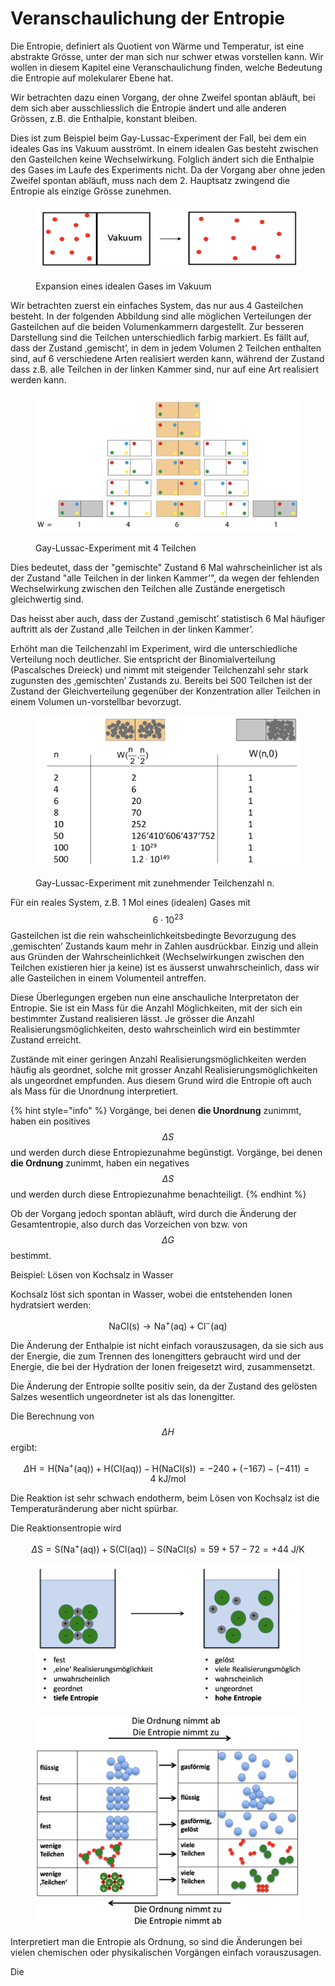 # Veranschaulichung der Entropie

Die Entropie, definiert als Quotient von Wärme und Temperatur, ist eine abstrakte Grösse, unter der man sich nur schwer etwas vorstellen kann. Wir wollen in diesem Kapitel eine Veranschaulichung finden, welche Bedeutung die Entropie auf molekularer Ebene hat.

Wir betrachten dazu einen Vorgang, der ohne Zweifel spontan abläuft, bei dem sich aber ausschliesslich die Entropie ändert und alle anderen Grössen, z.B. die Enthalpie, konstant bleiben.

Dies ist zum Beispiel beim Gay-Lussac-Experiment der Fall, bei dem ein ideales Gas ins Vakuum ausströmt. In einem idealen Gas besteht zwischen den Gasteilchen keine Wechselwirkung. Folglich ändert sich die Enthalpie des Gases im Laufe des Experiments nicht. Da der Vorgang aber ohne jeden Zweifel spontan abläuft, muss nach dem 2. Hauptsatz zwingend die Entropie als einzige Grösse zunehmen.

<figure><img src="../../../.gitbook/assets/image (99).png" alt=""><figcaption><p>Expansion eines idealen Gases im Vakuum</p></figcaption></figure>

Wir betrachten zuerst ein einfaches System, das nur aus 4 Gasteilchen besteht. In der folgenden Abbildung sind alle möglichen Verteilungen der Gasteilchen auf die beiden Volumenkammern dargestellt. Zur besseren Darstellung sind die Teilchen unterschiedlich farbig markiert. Es fällt auf, dass der Zustand ‚gemischt’, in dem in jedem Volumen 2 Teilchen enthalten sind, auf 6 verschiedene Arten realisiert werden kann, während der Zustand dass z.B. alle Teilchen in der linken Kammer sind, nur auf eine Art realisiert werden kann.

<figure><img src="../../../.gitbook/assets/image (101).png" alt=""><figcaption><p>Gay-Lussac-Experiment mit 4 Teilchen</p></figcaption></figure>

Dies bedeutet, dass der "gemischte" Zustand 6 Mal wahrscheinlicher ist als der Zustand "alle Teilchen in der linken Kammer’", da wegen der fehlenden Wechselwirkung zwischen den Teilchen alle Zustände energetisch gleichwertig sind.

Das heisst aber auch, dass der Zustand ‚gemischt’ statistisch 6 Mal häufiger auftritt als der Zustand ‚alle Teilchen in der linken Kammer’.

Erhöht man die Teilchenzahl im Experiment, wird die unterschiedliche Verteilung noch deutlicher. Sie entspricht der Binomialverteilung (Pascalsches Dreieck) und nimmt mit steigender Teilchenzahl sehr stark zugunsten des ‚gemischten’ Zustands zu. Bereits bei 500 Teilchen ist der Zustand der Gleichverteilung gegenüber der Konzentration aller Teilchen in einem Volumen un-vorstellbar bevorzugt.

<figure><img src="../../../.gitbook/assets/image (92).png" alt=""><figcaption><p>Gay-Lussac-Experiment mit zunehmender  Teilchenzahl n.</p></figcaption></figure>

Für ein reales System, z.B. 1 Mol eines (idealen) Gases mit $$6 \cdot 10^{23}$$ Gasteilchen ist die rein wahscheinlichkeitsbedingte Bevorzugung des ‚gemischten’ Zustands kaum mehr in Zahlen ausdrückbar. Einzig und allein aus Gründen der Wahrscheinlichkeit (Wechselwirkungen zwischen den Teilchen existieren hier ja keine) ist es äusserst unwahrscheinlich, dass wir alle Gasteilchen in einem Volumenteil antreffen.

Diese Überlegungen ergeben nun eine anschauliche Interpretaton der Entropie. Sie ist ein Mass für die Anzahl Möglichkeiten, mit der sich ein bestimmter Zustand realisieren lässt. Je grösser die Anzahl Realisierungsmöglichkeiten, desto wahrscheinlich wird ein bestimmter Zustand erreicht.

Zustände mit einer geringen Anzahl Realisierungsmöglichkeiten werden häufig als geordnet, solche mit grosser Anzahl Realisierungsmöglichkeiten als ungeordnet empfunden. Aus diesem Grund wird die Entropie oft auch als Mass für die Unordnung interpretiert.

{% hint style="info" %}
Vorgänge, bei denen **die Unordnung** zunimmt, haben ein positives $$\Delta S$$ und werden durch diese Entropiezunahme begünstigt. Vorgänge, bei denen **die Ordnung** zunimmt, haben ein negatives $$\Delta S$$ und werden durch diese Entropiezunahme benachteiligt.
{% endhint %}

Ob der Vorgang jedoch spontan abläuft, wird durch die Änderung der Gesamtentropie, also durch das Vorzeichen von  bzw. von $$\Delta G$$ bestimmt.

Beispiel: Lösen von Kochsalz in Wasser

Kochsalz löst sich spontan in Wasser, wobei die entstehenden Ionen hydratsiert werden:

$$\mathrm{NaCl}(\mathrm{s}) \longrightarrow \mathrm{Na}^{+}(\mathrm{aq})+\mathrm{Cl}^{-}(\mathrm{aq})$$

Die Änderung der Enthalpie ist nicht einfach vorauszusagen, da sie sich aus der Energie, die zum Trennen des Ionengitters gebraucht wird und der Energie, die bei der Hydration der Ionen freigesetzt wird, zusammensetzt.

Die Änderung der Entropie sollte positiv sein, da der Zustand des gelösten Salzes wesentlich ungeordneter ist als das Ionengitter.

Die Berechnung von $$\Delta H$$ ergibt:

$$\Delta \mathrm{H}=\mathrm{H}\left(\mathrm{Na}^{+}(\mathrm{aq})\right)+\mathrm{H}(\mathrm{Cl}(\mathrm{aq}))-\mathrm{H}(\mathrm{NaCl}(\mathrm{s}))=-240+(-167)-(-411)=4 \mathrm{~kJ} / \mathrm{mol}$$

Die Reaktion ist sehr schwach endotherm, beim Lösen von Kochsalz ist die Temperaturänderung aber nicht spürbar.

Die Reaktionsentropie wird

$$\Delta \mathrm{S}=\mathrm{S}\left(\mathrm{Na}^{+}(\mathrm{aq})\right)+\mathrm{S}(\mathrm{Cl}(\mathrm{aq}))-\mathrm{S}(\mathrm{NaCl}(\mathrm{s})=59+57-72=+44 \mathrm{~J} / \mathrm{K}$$

<figure><img src="../../../.gitbook/assets/image (96).png" alt=""><figcaption></figcaption></figure>

<figure><img src="../../../.gitbook/assets/image (90).png" alt=""><figcaption></figcaption></figure>

Interpretiert man die Entropie als Ordnung, so sind die Änderungen bei vielen chemischen oder physikalischen Vorgängen einfach vorauszusagen.

Die&#x20;


